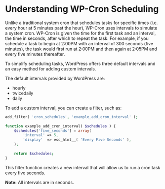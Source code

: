# Understanding WP-Cron Scheduling

Unlike a traditional system cron that schedules tasks for specific times (i.e. every hour at 5 minutes past the hour), WP-Cron uses intervals to simulate a system cron. WP-Cron is given the time for the first task and an interval, the time in seconds, after which to repeat the task. For example, if you schedule a task to begin at 2:00PM with an interval of 300 seconds (five minutes), the task would first run at 2:00PM and then again at 2:05PM and every five minutes thereafter.

To simplify scheduling tasks, WordPress offers three default intervals and an easy method for adding custom intervals.

The default intervals provided by WordPress are:

- hourly
- twicedaily
- daily

To add a custom interval, you can create a filter, such as:

```php
add_filter( 'cron_schedules', 'example_add_cron_interval' );
 
function example_add_cron_interval( $schedules ) {
    $schedules['five_seconds'] = array(
        'interval' => 5,
        'display'  => esc_html__( 'Every Five Seconds' ),
    );
 
    return $schedules;
}
```

This filter function creates a new interval that will allow us to run a cron task every five seconds.

**Note:** All intervals are in seconds.